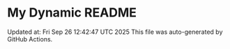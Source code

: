 # My Dynamic README
Updated at: Fri Sep 26 12:42:47 UTC 2025
This file was auto-generated by GitHub Actions.
